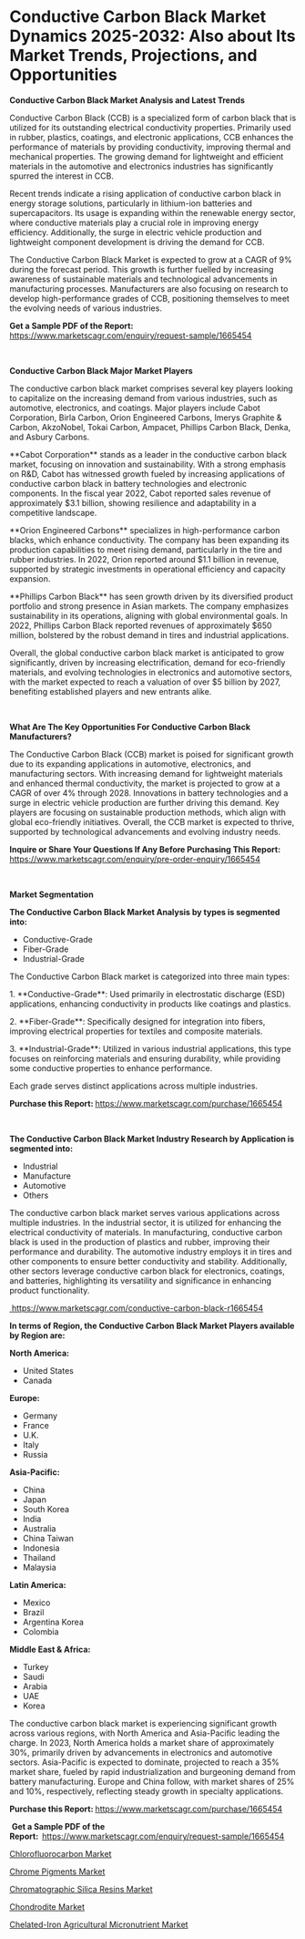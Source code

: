 <p><h1>Conductive Carbon Black Market Dynamics 2025-2032: Also about Its Market Trends, Projections, and Opportunities</h1></p><p><strong>Conductive Carbon Black Market Analysis and Latest Trends</strong></p>
<p><p>Conductive Carbon Black (CCB) is a specialized form of carbon black that is utilized for its outstanding electrical conductivity properties. Primarily used in rubber, plastics, coatings, and electronic applications, CCB enhances the performance of materials by providing conductivity, improving thermal and mechanical properties. The growing demand for lightweight and efficient materials in the automotive and electronics industries has significantly spurred the interest in CCB.</p><p>Recent trends indicate a rising application of conductive carbon black in energy storage solutions, particularly in lithium-ion batteries and supercapacitors. Its usage is expanding within the renewable energy sector, where conductive materials play a crucial role in improving energy efficiency. Additionally, the surge in electric vehicle production and lightweight component development is driving the demand for CCB. </p><p>The Conductive Carbon Black Market is expected to grow at a CAGR of 9% during the forecast period. This growth is further fuelled by increasing awareness of sustainable materials and technological advancements in manufacturing processes. Manufacturers are also focusing on research to develop high-performance grades of CCB, positioning themselves to meet the evolving needs of various industries.</p></p>
<p><strong>Get a Sample PDF of the Report:&nbsp;</strong> <a href="https://www.marketscagr.com/enquiry/request-sample/1665454?utm_campaign=1166&utm_medium=2&utm_source=Github&utm_content=ia&utm_term=31032025&utm_id=conductive-carbon-black">https://www.marketscagr.com/enquiry/request-sample/1665454</a></p>
<p>&nbsp;</p>
<p><strong>Conductive Carbon Black Major Market Players</strong></p>
<p><p>The conductive carbon black market comprises several key players looking to capitalize on the increasing demand from various industries, such as automotive, electronics, and coatings. Major players include Cabot Corporation, Birla Carbon, Orion Engineered Carbons, Imerys Graphite & Carbon, AkzoNobel, Tokai Carbon, Ampacet, Phillips Carbon Black, Denka, and Asbury Carbons.</p><p>**Cabot Corporation** stands as a leader in the conductive carbon black market, focusing on innovation and sustainability. With a strong emphasis on R&D, Cabot has witnessed growth fueled by increasing applications of conductive carbon black in battery technologies and electronic components. In the fiscal year 2022, Cabot reported sales revenue of approximately $3.1 billion, showing resilience and adaptability in a competitive landscape.</p><p>**Orion Engineered Carbons** specializes in high-performance carbon blacks, which enhance conductivity. The company has been expanding its production capabilities to meet rising demand, particularly in the tire and rubber industries. In 2022, Orion reported around $1.1 billion in revenue, supported by strategic investments in operational efficiency and capacity expansion.</p><p>**Phillips Carbon Black** has seen growth driven by its diversified product portfolio and strong presence in Asian markets. The company emphasizes sustainability in its operations, aligning with global environmental goals. In 2022, Phillips Carbon Black reported revenues of approximately $650 million, bolstered by the robust demand in tires and industrial applications.</p><p>Overall, the global conductive carbon black market is anticipated to grow significantly, driven by increasing electrification, demand for eco-friendly materials, and evolving technologies in electronics and automotive sectors, with the market expected to reach a valuation of over $5 billion by 2027, benefiting established players and new entrants alike.</p></p>
<p>&nbsp;</p>
<p><strong>What Are The Key Opportunities For Conductive Carbon Black Manufacturers?</strong></p>
<p><p>The Conductive Carbon Black (CCB) market is poised for significant growth due to its expanding applications in automotive, electronics, and manufacturing sectors. With increasing demand for lightweight materials and enhanced thermal conductivity, the market is projected to grow at a CAGR of over 4% through 2028. Innovations in battery technologies and a surge in electric vehicle production are further driving this demand. Key players are focusing on sustainable production methods, which align with global eco-friendly initiatives. Overall, the CCB market is expected to thrive, supported by technological advancements and evolving industry needs.</p></p>
<p><strong>Inquire or Share Your Questions If Any Before Purchasing This Report:</strong> <a href="https://www.marketscagr.com/enquiry/pre-order-enquiry/1665454?utm_campaign=1166&utm_medium=2&utm_source=Github&utm_content=ia&utm_term=31032025&utm_id=conductive-carbon-black">https://www.marketscagr.com/enquiry/pre-order-enquiry/1665454</a></p>
<p>&nbsp;</p>
<p><strong>Market Segmentation</strong></p>
<p><strong>The Conductive Carbon Black Market Analysis by types is segmented into:</strong></p>
<p><ul><li>Conductive-Grade</li><li>Fiber-Grade</li><li>Industrial-Grade</li></ul></p>
<p><p>The Conductive Carbon Black market is categorized into three main types: </p><p>1. **Conductive-Grade**: Used primarily in electrostatic discharge (ESD) applications, enhancing conductivity in products like coatings and plastics.</p><p>2. **Fiber-Grade**: Specifically designed for integration into fibers, improving electrical properties for textiles and composite materials.</p><p>3. **Industrial-Grade**: Utilized in various industrial applications, this type focuses on reinforcing materials and ensuring durability, while providing some conductive properties to enhance performance. </p><p>Each grade serves distinct applications across multiple industries.</p></p>
<p><strong>Purchase this Report:&nbsp;</strong><a href="https://www.marketscagr.com/purchase/1665454?utm_campaign=1166&utm_medium=2&utm_source=Github&utm_content=ia&utm_term=31032025&utm_id=conductive-carbon-black">https://www.marketscagr.com/purchase/1665454</a></p>
<p>&nbsp;</p>
<p><strong>The Conductive Carbon Black Market Industry Research by Application is segmented into:</strong></p>
<p><ul><li>Industrial</li><li>Manufacture</li><li>Automotive</li><li>Others</li></ul></p>
<p><p>The conductive carbon black market serves various applications across multiple industries. In the industrial sector, it is utilized for enhancing the electrical conductivity of materials. In manufacturing, conductive carbon black is used in the production of plastics and rubber, improving their performance and durability. The automotive industry employs it in tires and other components to ensure better conductivity and stability. Additionally, other sectors leverage conductive carbon black for electronics, coatings, and batteries, highlighting its versatility and significance in enhancing product functionality.</p></p>
<p><a href="https://www.marketscagr.com/conductive-carbon-black-r1665454?utm_campaign=1166&utm_medium=2&utm_source=Github&utm_content=ia&utm_term=31032025&utm_id=conductive-carbon-black">&nbsp;https://www.marketscagr.com/conductive-carbon-black-r1665454</a></p>
<p><strong>In terms of Region, the Conductive Carbon Black Market Players available by Region are:</strong></p>
<p>
    <p> <strong> North America: </strong>
        <ul>
            <li>United States</li>
            <li>Canada</li>
        </ul>
        </p> 
    <p> <strong> Europe: </strong>
        <ul>
            <li>Germany</li>
            <li>France</li>
            <li>U.K.</li>
            <li>Italy</li>
            <li>Russia</li>
        </ul>
        </p> 
    <p> <strong> Asia-Pacific: </strong>
        <ul>
            <li>China</li>
            <li>Japan</li>
            <li>South Korea</li>
            <li>India</li>
            <li>Australia</li>
            <li>China Taiwan</li>
            <li>Indonesia</li>
            <li>Thailand</li>
            <li>Malaysia</li>
        </ul>
        </p> 
    <p> <strong> Latin America: </strong>
        <ul>
            <li>Mexico</li>
            <li>Brazil</li>
            <li>Argentina Korea</li>
            <li>Colombia</li>
        </ul>
        </p> 
    <p> <strong> Middle East & Africa: </strong>
        <ul>
            <li>Turkey</li>
            <li>Saudi</li>
            <li>Arabia</li>
            <li>UAE</li>
            <li>Korea</li>
        </ul>
    </p>
    </p>
<p><p>The conductive carbon black market is experiencing significant growth across various regions, with North America and Asia-Pacific leading the charge. In 2023, North America holds a market share of approximately 30%, primarily driven by advancements in electronics and automotive sectors. Asia-Pacific is expected to dominate, projected to reach a 35% market share, fueled by rapid industrialization and burgeoning demand from battery manufacturing. Europe and China follow, with market shares of 25% and 10%, respectively, reflecting steady growth in specialty applications.</p></p>
<p><strong>Purchase this Report: </strong><a href="https://www.marketscagr.com/purchase/1665454?utm_campaign=1166&utm_medium=2&utm_source=Github&utm_content=ia&utm_term=31032025&utm_id=conductive-carbon-black">https://www.marketscagr.com/purchase/1665454</a></p>
<p>&nbsp;<strong>Get a Sample PDF of the Report:&nbsp;&nbsp;</strong><a href="https://www.marketscagr.com/enquiry/request-sample/1665454?utm_campaign=1166&utm_medium=2&utm_source=Github&utm_content=ia&utm_term=31032025&utm_id=conductive-carbon-black">https://www.marketscagr.com/enquiry/request-sample/1665454</a></p>
<p><strong></strong></p>
<p><p><a href="https://github.com/theyasnare5w/Market-Research-Report-List-1/blob/main/chlorofluorocarbon-market.md?utm_campaign=1166&utm_medium=2&utm_source=Github&utm_content=ia&utm_term=31032025&utm_id=conductive-carbon-black">Chlorofluorocarbon Market</a></p><p><a href="https://github.com/aaryaheron0c/Market-Research-Report-List-1/blob/main/chrome-pigments-market.md?utm_campaign=1166&utm_medium=2&utm_source=Github&utm_content=ia&utm_term=31032025&utm_id=conductive-carbon-black">Chrome Pigments Market</a></p><p><a href="https://github.com/giulyankela/Market-Research-Report-List-1/blob/main/chromatographic-silica-resins-market.md?utm_campaign=1166&utm_medium=2&utm_source=Github&utm_content=ia&utm_term=31032025&utm_id=conductive-carbon-black">Chromatographic Silica Resins Market</a></p><p><a href="https://github.com/nacarnzina/Market-Research-Report-List-1/blob/main/chondrodite-market.md?utm_campaign=1166&utm_medium=2&utm_source=Github&utm_content=ia&utm_term=31032025&utm_id=conductive-carbon-black">Chondrodite Market</a></p><p><a href="https://github.com/kaidaloeckf7/Market-Research-Report-List-1/blob/main/chelated-iron-agricultural-micronutrient-market.md?utm_campaign=1166&utm_medium=2&utm_source=Github&utm_content=ia&utm_term=31032025&utm_id=conductive-carbon-black">Chelated-Iron Agricultural Micronutrient Market</a></p></p>
